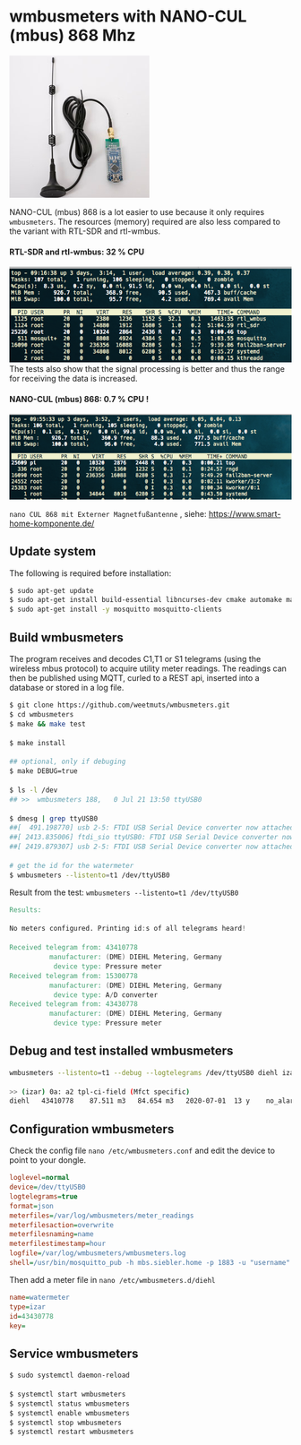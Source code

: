 # wmbusmeters with NANO-CUL (mbus) 868 Mhz

![nano CUL 868 ](nanoCUL868.png)



NANO-CUL (mbus) 868 is a lot easier to use because it only requires `wmbusmeters`. 
The resources (memory) required are also less compared to the variant with RTL-SDR and rtl-wmbus. 
#### RTL-SDR and rtl-wmbus: 32 % CPU
![nano CUL 868 ](top-rtlsdr.png)
<br>
The tests also show that the signal processing is better and thus the range for receiving the data is increased.
#### NANO-CUL (mbus) 868: 0.7 % CPU !
![nano CUL 868 ](top-nanocul.png)

`nano CUL 868 mit Externer Magnetfußantenne` , siehe: https://www.smart-home-komponente.de/

## Update system

The following is required before installation:

```bash
$ sudo apt-get update
$ sudo apt-get install build-essential libncurses-dev cmake automake make 
$ sudo apt-get install -y mosquitto mosquitto-clients
```

## Build wmbusmeters

The program receives and decodes C1,T1 or S1 telegrams (using the wireless mbus protocol) to acquire utility meter readings. The readings can then be published using MQTT, curled to a REST api, inserted into a database or stored in a log file.

```bash
$ git clone https://github.com/weetmuts/wmbusmeters.git
$ cd wmbusmeters
$ make && make test

$ make install

## optional, only if debuging
$ make DEBUG=true

$ ls -l /dev
## >>  wmbusmeters 188,   0 Jul 21 13:50 ttyUSB0

$ dmesg | grep ttyUSB0
##[  491.198770] usb 2-5: FTDI USB Serial Device converter now attached to ttyUSB0
##[ 2413.835006] ftdi_sio ttyUSB0: FTDI USB Serial Device converter now ##disconnected from ttyUSB0
##[ 2419.879307] usb 2-5: FTDI USB Serial Device converter now attached to ttyUSB0

# get the id for the watermeter
$ wmbusmeters --listento=t1 /dev/ttyUSB0

```

Result from the test:  `wmbusmeters --listento=t1 /dev/ttyUSB0`

```verilog
Results:

No meters configured. Printing id:s of all telegrams heard!

Received telegram from: 43410778
          manufacturer: (DME) DIEHL Metering, Germany
           device type: Pressure meter
Received telegram from: 15300778
          manufacturer: (DME) DIEHL Metering, Germany
           device type: A/D converter
Received telegram from: 43430778
          manufacturer: (DME) DIEHL Metering, Germany
           device type: Pressure meter
```



## Debug and test installed wmbusmeters

```bash
wmbusmeters --listento=t1 --debug --logtelegrams /dev/ttyUSB0 diehl izar 43410778 NOKEY

>> (izar) 0a: a2 tpl-ci-field (Mfct specific)
diehl	43410778	87.511 m3	84.654 m3	2020-07-01	13 y	no_alarm	no_alarm	2020-07-21 14:08.40


```



## Configuration wmbusmeters

Check the config file `nano /etc/wmbusmeters.conf` and edit the device to point to your dongle.

```ini
loglevel=normal
device=/dev/ttyUSB0
logtelegrams=true
format=json
meterfiles=/var/log/wmbusmeters/meter_readings
meterfilesaction=overwrite
meterfilesnaming=name
meterfilestimestamp=hour
logfile=/var/log/wmbusmeters/wmbusmeters.log
shell=/usr/bin/mosquitto_pub -h mbs.siebler.home -p 1883 -u "username" -P "password" -t tele/testsensor/verbrauch -m "$METER_JSON"
```



Then add a meter file in `nano /etc/wmbusmeters.d/diehl`

```ini
name=watermeter
type=izar
id=43430778
key=
```



## Service wmbusmeters

```bash
$ sudo systemctl daemon-reload

$ systemctl start wmbusmeters
$ systemctl status wmbusmeters
$ systemctl enable wmbusmeters
$ systemctl stop wmbusmeters
$ systemctl restart wmbusmeters

```

